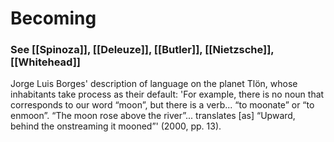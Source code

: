 # Becoming
### See [[Spinoza]], [[Deleuze]], [[Butler]], [[Nietzsche]], [[Whitehead]]

Jorge Luis Borges' description of language on the planet Tlön, whose inhabitants take process as their default:
'For example, there is no noun that corresponds to our word “moon”, but there is a verb... “to moonate” or “to enmoon”. “The moon rose above the river”... translates [as] “Upward, behind the onstreaming it mooned”' (2000, pp. 13).